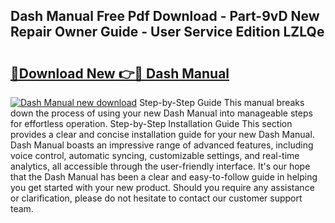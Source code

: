 ## Dash Manual Free Pdf Download - Part-9vD New Repair Owner Guide - User Service Edition LZLQe

# <h2><a href="http://cf20365.oget.top/?id=Dash+Manual">🔗Download New 👉🔴 Dash Manual</a></h2>

[![Dash Manual new download](https://i.imgur.com/5g1atiW.png)](http://cf20365.oget.top/?id=Dash+Manual)
Step-by-Step Guide This manual breaks down the process of using your new Dash Manual into manageable steps for effortless operation. Step-by-Step Installation Guide This section provides a clear and concise installation guide for your new Dash Manual. Dash Manual boasts an impressive range of advanced features, including voice control, automatic syncing, customizable settings, and real-time analytics, all accessible through the user-friendly interface. It's our hope that the Dash Manual has been a clear and easy-to-follow guide in helping you get started with your new product. Should you require any assistance or clarification, please do not hesitate to contact our customer support team.
